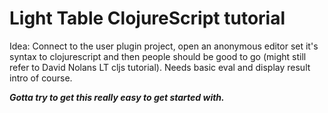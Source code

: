 # Light Table ClojureScript tutorial

Idea: Connect to the user plugin project, open an anonymous editor set it's syntax to clojurescript and then people should be good to go \(might still refer to David Nolans LT cljs tutorial\). Needs basic eval and display result intro of course. 

_**Gotta try to get this really easy to get started with.**_ 







